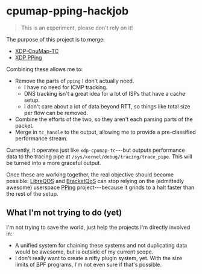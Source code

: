 # cpumap-pping-hackjob

> This is an experiment, please don't rely on it!

The purpose of this project is to merge:

* [XDP-CpuMap-TC](https://github.com/xdp-project/xdp-cpumap-tc)
* [XDP PPing](https://github.com/xdp-project/bpf-examples/tree/master/pping)

Combining these allows me to:

* Remove the parts of `pping` I don't actually need.
    * I have no need for ICMP tracking.
    * DNS tracking isn't a great idea for a lot of ISPs that have a cache setup.
    * I don't care about a lot of data beyond RTT, so things like total size per flow can be removed.
* Combine the efforts of the two, so they aren't each parsing parts of the packet.
* Merge in `tc_handle` to the output, allowing me to provide a pre-classified performance stream.

Currently, it operates just like `xdp-cpumap-tc`---but outputs performance data to the tracing
pipe at `/sys/kernel/debug/tracing/trace_pipe`. This will be turned into a more graceful output.

Once these are working together, the real objective should become possible: [LibreQOS](https://github.com/rchac/LibreQoS)
and [BracketQoS](https://github.com/thebracket/bqos-oss) can stop relying on the (admittedly awesome)
userspace [PPing](https://github.com/pollere/pping) project---because it grinds to a halt faster than
the rest of the setup.

## What I'm not trying to do (yet)

I'm not trying to save the world, just help the projects I'm directly involved in:

*  A unified system for chaining these systems and not duplicating data would be awesome, but is outside of my current scope.
* I don't really want to create a nifty plugin system, yet. With the size limits of BPF programs, I'm not even sure if that's possible.


